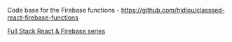 Code base for the Firebase functions - https://github.com/hidjou/classsed-react-firebase-functions

[Full Stack React & Firebase series](https://www.youtube.com/watch?v=RkBfu-W7tt0&list=PLMhAeHCz8S38ryyeMiBPPUnFAiWnoPvWP)

